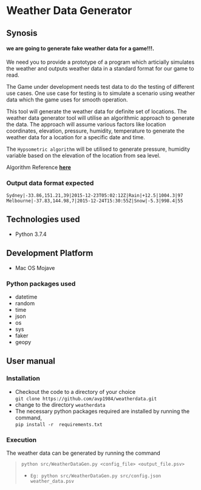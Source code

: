 # Weather Data Generator

## Synosis
####  we are going to generate fake weather data for a game!!!.
<p>
We need you to provide a prototype of a program which articially simulates the weather and outputs weather
data in a standard format for our game to read.</p>

The Game under development needs test data to do the testing of different use cases. One use case for testing 
is to simulate a scenario using weather data which the game uses for smooth operation.

This tool will generate the weather data for definite set of locations. The weather data generator tool will 
utilise an algorithmic approach to generate the data. The approach will assume various factors like location
coordinates, elevation, pressure, humidity, temperature to generate the weather data for a location for a specific date and time.

The `Hypsometric algorithm` will be utilised to generate pressure, humidity variable based on the elevation
of the location from sea level.

Algorithm Reference **[here](https://keisan.casio.com/exec/system/1224579725)**

### Output data format expected 
```
Sydney|-33.86,151.21,39|2015-12-23T05:02:12Z|Rain|+12.5|1004.3|97
Melbourne|-37.83,144.98,7|2015-12-24T15:30:55Z|Snow|-5.3|998.4|55
```
## Technologies used
- Python 3.7.4
## Development Platform
- Mac OS Mojave
###  Python packages used
* datetime
* random
* time
* json
* os
* sys
* faker
* geopy

## User manual

### Installation
- Checkout the code to a directory of your choice\
`git clone https://github.com/avp1984/weatherdata.git`
- change to the directory `weatherdata` 
- The necessary python packages required are installed by running the command,\
`pip install -r  requirements.txt`


### Execution
The weather data can be generated by running the command
> `python src/WeatherDataGen.py <config_file> <output_file.psv>`
> - `Eg: python src/WeatherDataGen.py src/config.json weather_data.psv`
